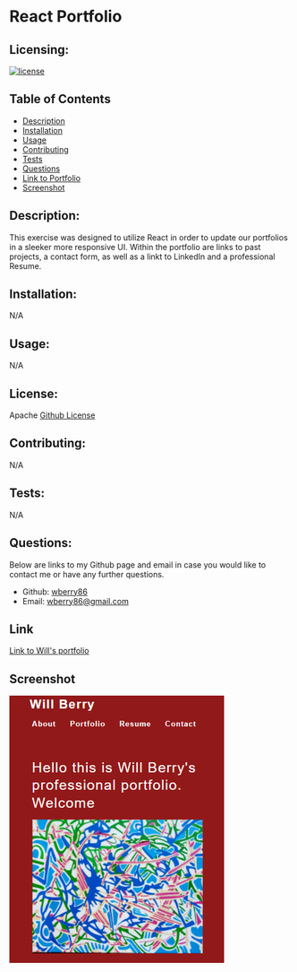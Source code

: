 # React Portfolio


  ## Licensing:
  [![license](https://img.shields.io/badge/license-Apache-blue)](https://shields.io)
  ## Table of Contents 
  - [Description](#description)
  - [Installation](#installation)
  - [Usage](#usage)
  - [Contributing](#contributing)
  - [Tests](#tests)
  - [Questions](#questions)
  - [Link to Portfolio](#link)
  - [Screenshot](#screenshot)
  ## Description:
  This exercise was designed to utilize React in order to update our portfolios in a sleeker more responsive UI.  Within the portfolio are links to past projects, a contact form, as well as a linkt to LinkedIn and a professional Resume.
  ## Installation:
  N/A
  ## Usage:
  N/A
  ## License:
  Apache
  [Github License](Apache)
  ## Contributing:
  N/A
  ## Tests:
  N/A
  ## Questions:
  Below are links to my Github page and email in case you would like to contact me or have any further questions.

  - Github: [wberry86](https://github.com/wberry86)
  - Email: wberry86@gmail.com

  ## Link
  [Link to Will's portfolio](https://git.heroku.com/fast-basin-56283.git)

  ## Screenshot
  ![Portfolio screenshot](https://github.com/wberry86/react-portfolio/blob/main/src/assets/project/images/portfolio.PNG)



